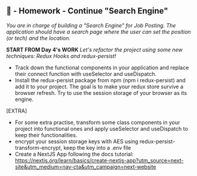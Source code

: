 ## 🥇 - Homework - Continue "Search Engine"

_You are in charge of building a "Search Engine" for Job Posting.
The application should have a search page where the user can set the position (or tech) and the location._

**START FROM Day 4's WORK**
_Let's refactor the project using some new techniques: Redux Hooks and redux-persist!_

- Track down the functional components in your application and replace their connect function with useSelector and useDispatch.
- Install the redux-persist package from npm (npm i redux-persist) and add it to your project. The goal is to make your redux store survive a browser refresh.
  Try to use the session storage of your browser as its engine.

[EXTRA]

- For some extra practise, transform some class components in your project into functional ones and apply useSelector and useDispatch to keep their functionalities.
- encrypt your session storage keys with AES using redux-persist-transform-encrypt, keep the key into a .env file
- Create a NextJS App following the docs tutorial:
  https://nextjs.org/learn/basics/create-nextjs-app?utm_source=next-site&utm_medium=nav-cta&utm_campaign=next-website
